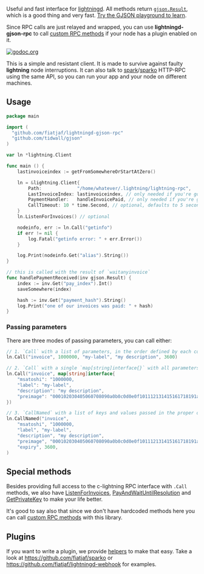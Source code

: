 Useful and fast interface for [lightningd](https://github.com/ElementsProject/lightning/). All methods return [`gjson.Result`](https://godoc.org/github.com/tidwall/gjson#Result), which is a good thing and very fast. [Try the GJSON playground to learn](https://gjson.dev/).

Since RPC calls are just relayed and wrapped, you can use **lightningd-gjson-rpc** to call [custom RPC methods](https://lightning.readthedocs.io/PLUGINS.html) if your node has a plugin enabled on it.

[![godoc.org](https://img.shields.io/badge/reference-godoc-blue.svg)](https://godoc.org/github.com/fiatjaf/lightningd-gjson-rpc)

This is a simple and resistant client. It is made to survive against faulty **lightning** node interruptions. It can also talk to [spark](https://github.com/shesek/spark-wallet)/[sparko](https://github.com/fiatjaf/lightningd-gjson-rpc/tree/master/cmd/sparko#client-libraries) HTTP-RPC using the same API, so you can run your app and your node on different machines.

## Usage

```go
package main

import (
  "github.com/fiatjaf/lightningd-gjson-rpc"
  "github.com/tidwall/gjson"
)

var ln *lightning.Client

func main () {
    lastinvoiceindex := getFromSomewhereOrStartAtZero()

    ln = &lightning.Client{
        Path:             "/home/whatever/.lightning/lightning-rpc",
        LastInvoiceIndex: lastinvoiceindex, // only needed if you're going to listen for invoices
        PaymentHandler:   handleInvoicePaid, // only needed if you're going to listen for invoices
        CallTimeout: 10 * time.Second, // optional, defaults to 5 seconds
    }
    ln.ListenForInvoices() // optional

    nodeinfo, err := ln.Call("getinfo")
    if err != nil {
        log.Fatal("getinfo error: " + err.Error())
    }

    log.Print(nodeinfo.Get("alias").String())
}

// this is called with the result of `waitanyinvoice`
func handlePaymentReceived(inv gjson.Result) {
    index := inv.Get("pay_index").Int()
    saveSomewhere(index)

    hash := inv.Get("payment_hash").String()
    log.Print("one of our invoices was paid: " + hash)
}
```

### Passing parameters

There are three modes of passing parameters, you can call either:

```go
// 1. `Call` with a list of parameters, in the order defined by each command;
ln.Call("invoice", 1000000, "my-label", "my description", 3600)

// 2. `Call` with a single `map[string]interface{}` with all parameters properly named; or
ln.Call("invoice", map[string]interface{
    "msatoshi": "1000000,
    "label": "my-label",
    "description": "my description",
    "preimage": "000102030405060708090a0b0c0d0e0f101112131415161718191a1b1c1d1e1f"
})

// 3. `CallNamed` with a list of keys and values passed in the proper order.
ln.CallNamed("invoice",
    "msatoshi", "1000000,
    "label", "my-label",
    "description", "my description",
    "preimage", "000102030405060708090a0b0c0d0e0f101112131415161718191a1b1c1d1e1f",
    "expiry", 3600,
)
```

## Special methods

Besides providing full access to the c-lightning RPC interface with `.Call` methods, we also have [ListenForInvoices](https://godoc.org/github.com/fiatjaf/lightningd-gjson-rpc#Client.ListenForInvoices), [PayAndWaitUntilResolution](https://godoc.org/github.com/fiatjaf/lightningd-gjson-rpc#Client.PayAndWaitUntilResolution) and [GetPrivateKey](https://godoc.org/github.com/fiatjaf/lightningd-gjson-rpc#Client.GetPrivateKey) to make your life better.

It's good to say also that since we don't have hardcoded methods here you can call [custom RPC methods](https://lightning.readthedocs.io/PLUGINS.html#json-rpc-passthrough) with this library.

## Plugins

If you want to write a plugin, we provide [helpers](plugin) to make that easy. Take a look at https://github.com/fiatjaf/sparko or https://github.com/fiatjaf/lightningd-webhook for examples.

